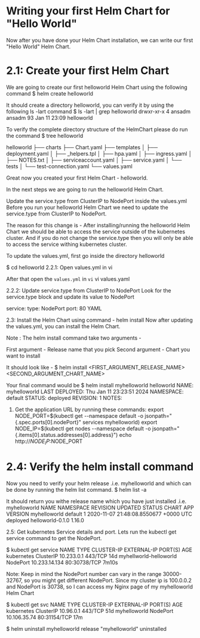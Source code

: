# Writing your first Helm Chart for "Hello World"
Now after you have done your Helm Chart installation, we can write our first "Hello World" Helm Chart.

# 2.1: Create your first Helm Chart
We are going to create our first helloworld Helm Chart using the following command
$ helm create helloworld

It should create a directory helloworld, you can verify it by using the following ls -lart command
$ ls -lart | grep helloworld
drwxr-xr-x   4 ansadm ansadm    93 Jan 11 23:09 helloworld

To verify the complete directory structure of the HelmChart please do run the command
$ tree helloworld 

helloworld
├── charts
├── Chart.yaml
├── templates
│  ├── deployment.yaml
│  ├── _helpers.tpl
│  ├── hpa.yaml
│  ├── ingress.yaml
│  ├── NOTES.txt
│  ├── serviceaccount.yaml
│  ├── service.yaml
│  └── tests
│      └── test-connection.yaml
└── values.yaml

Great now you created your first Helm Chart - helloworld.

In the next steps we are going to run the helloworld Helm Chart.

Update the service.type from ClusterIP to NodePort inside the values.yml
Before you run your helloworld Helm Chart we need to update the service.type from ClusterIP to NodePort.

The reason for this change is - After installing/running the helloworld Helm Chart we should be able to access the service outside of the kubernetes cluster. And if you do not change the service.type then you will only be able to access the service withing kubernetes cluster.

To update the values.yml, first go inside the directory helloworld

$ cd helloworld
2.2.1: Open values.yml in vi

After that open the `values.yml` in `vi`
vi values.yaml 

2.2.2: Update service.type from ClusterIP to NodePort
Look for the service.type block and update its value to NodePort

service:
  type: NodePort
  port: 80
YAML

2.3: Install the Helm Chart using command - helm install
Now after updating the values.yml, you can install the Helm Chart.

Note : The helm install command take two arguments -

First argument - Release name that you pick
Second argument - Chart you want to install

It should look like -
$ helm install <FIRST_ARGUMENT_RELEASE_NAME> <SECOND_ARGUMENT_CHART_NAME>

Your final command would be
$ helm install myhelloworld helloworld
NAME: myhelloworld
LAST DEPLOYED: Thu Jan 11 23:23:51 2024
NAMESPACE: default
STATUS: deployed
REVISION: 1
NOTES:
1. Get the application URL by running these commands:
  export NODE_PORT=$(kubectl get --namespace default -o jsonpath="{.spec.ports[0].nodePort}" services myhelloworld)
  export NODE_IP=$(kubectl get nodes --namespace default -o jsonpath="{.items[0].status.addresses[0].address}")
  echo http://$NODE_IP:$NODE_PORT

# 2.4: Verify the helm install command
Now you need to verify your helm release .i.e. myhelloworld and which can be done by running the helm list command.
$ helm list -a

It should return you withe release name which you have just installed .i.e. myhelloworld
NAME       	   NAMESPACE	REVISION	UPDATED                                 STATUS  	   CHART          APP VERSION
myhelloworld	default  	1       	2020-11-07 21:48:08.8550677 +0000 UTC	deployed	helloworld-0.1.0	1.16.0

2.5: Get kubernetes Service details and port.
Lets run the kubectl get service command to get the NodePort.

$ kubectl get service
NAME                     TYPE        CLUSTER-IP      EXTERNAL-IP   PORT(S)        AGE
kubernetes               ClusterIP   10.233.0.1      <none>        443/TCP        14d
myhellworld-helloworld   NodePort    10.233.14.134   <none>        80:30738/TCP   7m10s

Note: Keep in mind the NodePort number can vary in the range 30000-32767, so you might get different NodePort.
Since my cluster ip is 100.0.0.2 and NodePort is 30738, so I can access my Nginx page of my myhelloworld Helm Chart

$ kubectl get svc
NAME           TYPE        CLUSTER-IP     EXTERNAL-IP   PORT(S)        AGE
kubernetes     ClusterIP   10.96.0.1      <none>        443/TCP        51d
myhelloworld   NodePort    10.106.35.74   <none>        80:31154/TCP   17m

$ helm uninstall myhelloworld
release "myhelloworld" uninstalled